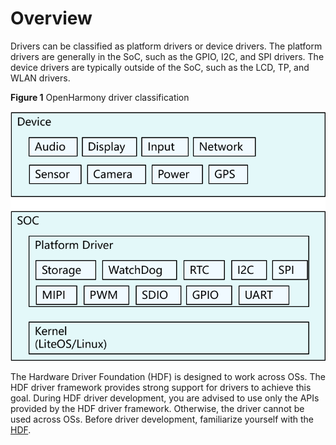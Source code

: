 # Overview<a name="EN-US_TOPIC_0000001172160289"></a>

Drivers can be classified as platform drivers or device drivers. The platform drivers are generally in the SoC, such as the GPIO, I2C, and SPI drivers. The device drivers are typically outside of the SoC, such as the LCD, TP, and WLAN drivers.

**Figure  1**  OpenHarmony driver classification<a name="fig11697182018375"></a>  


![](figure/分类.png)

The Hardware Driver Foundation \(HDF\) is designed to work across OSs. The HDF driver framework provides strong support for drivers to achieve this goal. During HDF driver development, you are advised to use only the APIs provided by the HDF driver framework. Otherwise, the driver cannot be used across OSs. Before driver development, familiarize yourself with the  [HDF](../driver/driver-hdf-overview.md).

